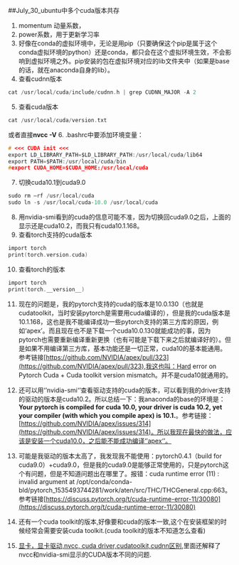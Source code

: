##July_30_ubuntu中多个cuda版本共存

1. momentum 动量系数，
2. power系数，用于更新学习率
3. 好像在conda的虚拟环境中，无论是用pip（只要确保这个pip是属于这个conda虚拟环境的python）还是conda，都只会在这个虚拟环境生效，不会影响到虚拟环境之外。pip安装的包在虚拟环境对应的lib文件夹中（如果是base的话，就在anaconda自身的lib）。
4. 查看cudnn版本
```c
cat /usr/local/cuda/include/cudnn.h | grep CUDNN_MAJOR -A 2
```
5. 查看cuda版本
```c
cat /usr/local/cuda/version.txt
```
或者直接**nvcc -V**
6. .bashrc中要添加环境变量：
```c
# <<< CUDA init <<<
export LD_LIBRARY_PATH=$LD_LIBRARY_PATH:/usr/local/cuda/lib64
export PATH=$PATH:/usr/local/cuda/bin
#export CUDA_HOME=$CUDA_HOME:/usr/local/cuda
```
7. 切换cuda10.1到cuda9.0
```c
sudo rm –rf /usr/local/cuda
sudo ln -s /usr/local/cuda-10.0 /usr/local/cuda
```
8. 用nvidia-smi看到的cuda的信息可能不准，因为切换回cuda9.0之后，上面的显示还是cuda10.2，而我只有cuda10.1.168。
9. 查看torch支持的cuda版本
```c
import torch
print(torch.version.cuda)
```
10. 查看torch的版本
```c
import torch
print(torch.__version__)
```
11. 现在的问题是，我的pytorch支持的cuda的版本是10.0.130（也就是cudatoolkit，当时安装pytorch是需要用cuda编译的），但是我的cuda版本是10.1.168，这也是我不能编译成功一些pytorch支持的第三方库的原因，例如‘apex’。而且现在也不是下载一个cuda10.0.130就能成功的事，因为pytorch也需要重新编译重新更换（也有可能是下载下来之后就编译好的）。但是如果不用编译第三方库，基本功能还是一切正常，cuda10的基本能通用。参考链接[https://github.com/NVIDIA/apex/pull/323](https://github.com/NVIDIA/apex/pull/323),我这也叫：Hard error on Pytorch Cuda + Cuda toolkit version mismatch。并不是cuda10就通用的。

12. 还可以用‘’nvidia-smi‘’查看驱动支持的cuda的版本，可以看到我的driver支持的驱动的版本是cuda10.2。所以总结一下：我anaconda的base的环境是：**Your pytorch is compiled for cuda 10.0, your driver is cuda 10.2, yet your compiler (with which you compile apex) is 10.1.**。参考链接：[https://github.com/NVIDIA/apex/issues/314](https://github.com/NVIDIA/apex/issues/314)。所以我现在最快的做法，应该是安装一个cuda10.0，之后能不能成功编译‘’apex‘’。

13. 可能是我驱动的版本太高了，我发现我不能使用：pytorch0.4.1（build for cuda9.0）+cuda9.0，但是我的cuda9.0是能够正常使用的，只是pytorch这个有问题，但是不知道问题出在哪里了。报错：cuda runtime error (11) : invalid argument at /opt/conda/conda-bld/pytorch_1535493744281/work/aten/src/THC/THCGeneral.cpp:663。参考链接[https://discuss.pytorch.org/t/cuda-runtime-error-11/30080](https://discuss.pytorch.org/t/cuda-runtime-error-11/30080)

14. 还有一个cuda toolkit的版本,好像要和cuda的版本一致,这个在安装框架的时候经常会需要安装cuda toolkit.(cuda toolkit的版本不知道怎么查看)

15. [显卡，显卡驱动,nvcc, cuda driver,cudatoolkit,cudnn区别](https://cloud.tencent.com/developer/article/1536738),里面还解释了nvcc和nvidia-smi显示的CUDA版本不同的问题.